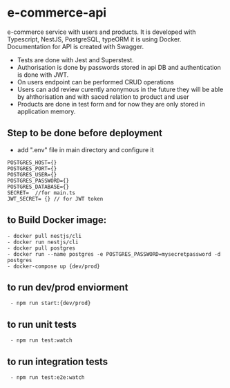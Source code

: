 # e-commerce-api

e-commerce service with users and products. It is developed with Typescript, NestJS, PostgreSQL, typeORM it is using Docker.
Documentation for API is created with Swagger.

- Tests are done with Jest and Superstest.
- Authorisation is done by passwords stored in api DB and authentication is done with JWT.
- On users endpoint can be performed CRUD operations
- Users can add review curently anonymous in the future they will be able by ahthorisation and with saced relation to product and user
- Products are done in test form and for now they are only stored in application memory.

## Step to be done before deployment

- add ".env" file in main directory and configure it

```
POSTGRES_HOST={}
POSTGRES_PORT={}
POSTGRES_USER={}
POSTGRES_PASSWORD={}
POSTGRES_DATABASE={}
SECRET=  //for main.ts
JWT_SECRET= {} // for JWT token
```

## to Build Docker image:

```
- docker pull nestjs/cli
- docker run nestjs/cli
- docker pull postgres
- docker run --name postgres -e POSTGRES_PASSWORD=mysecretpassword -d postgres
- docker-compose up {dev/prod}
```

## to run dev/prod enviorment

```
 - npm run start:{dev/prod}
```

## to run unit tests

```
 - npm run test:watch
```

## to run integration tests

```
 - npm run test:e2e:watch
```
